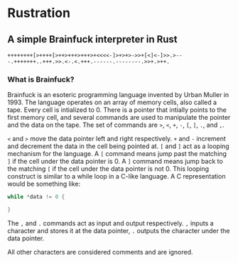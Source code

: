 # Rustration

## A simple Brainfuck interpreter in Rust

```bf
++++++++[>++++[>++>+++>+++>+<<<<-]>+>+>->>+[<]<-]>>.>---.+++++++..+++.>>.<-.<.+++.------.--------.>>+.>++.
```

### What is Brainfuck?

Brainfuck is an esoteric programming language invented by Urban Muller in 1993. The language
operates on an array of memory cells, also called a tape. Every cell is intialized to 0. There
is a pointer that intially points to the first memory cell, and several commands are used to
manipulate the pointer and the data on the tape. The set of commands are `>`, `<`, `+`, `-`,
`[`, `]`, `.`, and `,`. 

`<` and `>` move the data pointer left and right respectively. `+` and `-` increment and
decrement the data in the cell being pointed at. `[` and `]` act as a looping mechanism for the
language. A `[` command means jump past the matching `]` if the cell under the data pointer is
0. A `]` command means jump back to the matching `[` if the cell under the data pointer is not
0. This looping construct is similar to a while loop in a C-like language. A C representation
would be something like:

```c
while *data != 0 {

}
```

The `,` and `.` commands act as input and output respectively. `,` inputs a character and
stores it at the data pointer, `.` outputs the character under the data pointer.

All other characters are considered comments and are ignored.

